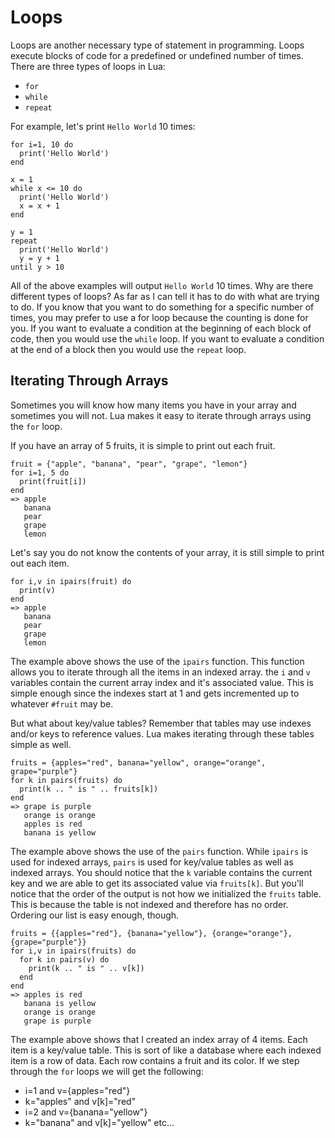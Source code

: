 Loops
=====

Loops are another necessary type of statement in programming. Loops execute blocks of code for a predefined or undefined number of times. There are three types of loops in Lua:

* `for`
* `while`
* `repeat`

For example, let's print `Hello World` 10 times:

    for i=1, 10 do
      print('Hello World')
    end
    
    x = 1
    while x <= 10 do
      print('Hello World')
      x = x + 1
    end
    
    y = 1
    repeat
      print('Hello World')
      y = y + 1
    until y > 10

All of the above examples will output `Hello World` 10 times. Why are there different types of loops? As far as I can tell it has to do with what are trying to do. If you know that you want to do something for a specific number of times, you may prefer to use a for loop because the counting is done for you. If you want to evaluate a condition at the beginning of each block of code, then you would use the `while` loop. If you want to evaluate a condition at the end of a block then you would use the `repeat` loop.

Iterating Through Arrays
------------------------

Sometimes you will know how many items you have in your array and sometimes you will not. Lua makes it easy to iterate through arrays using the `for` loop.

If you have an array of 5 fruits, it is simple to print out each fruit.

    fruit = {"apple", "banana", "pear", "grape", "lemon"}
    for i=1, 5 do 
      print(fruit[i])
    end
    => apple
       banana
       pear
       grape
       lemon

Let's say you do not know the contents of your array, it is still simple to print out each item.

    for i,v in ipairs(fruit) do
      print(v)
    end
    => apple
       banana
       pear
       grape
       lemon

The example above shows the use of the `ipairs` function. This function allows you to iterate through all the items in an indexed array. the `i` and `v` variables contain the current array index and it's associated value. This is simple enough since the indexes start at 1 and gets incremented up to whatever `#fruit` may be.

But what about key/value tables? Remember that tables may use indexes and/or keys to reference values. Lua makes iterating through these tables simple as well.

    fruits = {apples="red", banana="yellow", orange="orange", grape="purple"}
    for k in pairs(fruits) do
      print(k .. " is " .. fruits[k])
    end
    => grape is purple
       orange is orange
       apples is red
       banana is yellow

The example above shows the use of the `pairs` function. While `ipairs` is used for indexed arrays, `pairs` is used for key/value tables as well as indexed arrays. You should notice that the `k` variable contains the current key and we are able to get its associated value via `fruits[k]`. But you'll notice that the order of the output is not how we initialized the `fruits` table. This is because the table is not indexed and therefore has no order. Ordering our list is easy enough, though.

    fruits = {{apples="red"}, {banana="yellow"}, {orange="orange"}, {grape="purple"}}
    for i,v in ipairs(fruits) do
      for k in pairs(v) do
        print(k .. " is " .. v[k])
      end
    end
    => apples is red
       banana is yellow
       orange is orange
       grape is purple

The example above shows that I created an index array of 4 items. Each item is a key/value table. This is sort of like a database where each indexed item is a row of data. Each row contains a fruit and its color. If we step through the `for` loops we will get the following:

* i=1 and v={apples="red"}
* k="apples" and v[k]="red"
* i=2 and v={banana="yellow"}
* k="banana" and v[k]="yellow"
etc...


